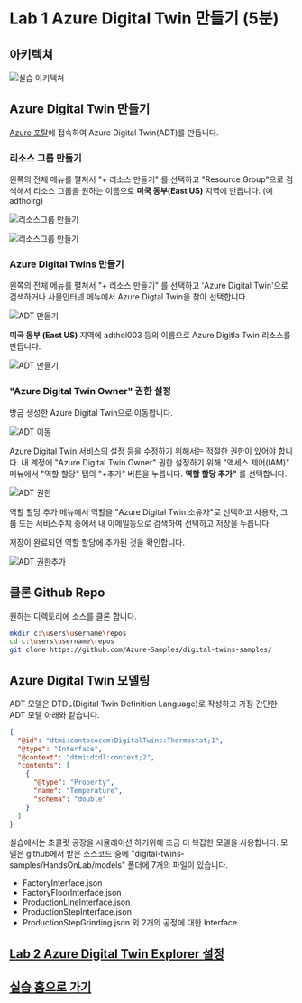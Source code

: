 # Lab 1 Azure Digital Twin 만들기 (5분)

## 아키텍쳐 

![실습 아키텍쳐](images/hol-architecture-3.png)

## Azure Digital Twin 만들기 
[Azure 포탈](https://portal.azure.com)에 접속하여 Azure Digital Twin(ADT)를 만듭니다. 

### 리소스 그룹 만들기 

왼쪽의 전체 메뉴를 펼쳐서 "+ 리소스 만들기" 를 선택하고 "Resource Group"으로 검색해서 리소스 그룹을 원하는 이름으로 **미국 동부(East US)** 지역에 만듭니다. (예 adtholrg)

![리소스그룹 만들기](images/adt-rg.png)

![리소스그룹 만들기](images/adt-rg2.png)

### Azure Digital Twins 만들기

왼쪽의 전체 메뉴를 펼쳐서 "+ 리소스 만들기" 를 선택하고 'Azure Digital Twin'으로 검색하거나 사물인터넷 메뉴에서 Azure Digtal Twin을 찾아 선택합니다. 

![ADT 만들기](images/adt-portal.png)

**미국 동부 (East US)** 지역에 adthol003 등의 이름으로 Azure Digitla Twin 리소스를 만듭니다. 

![ADT 만들기](images/adt-adt.png)

### "Azure Digital Twin Owner" 권한 설정

방금 생성한 Azure Digital Twin으로 이동합니다. 

![ADT 이동](images/adt-goto-adt.png)

Azure Digital Twin 서비스의 설정 등을 수정하기 위해서는 적절한 권한이 있어야 합니다. 내 계정에 "Azure Digital Twin Owner" 권한 설정하기 위해 "액세스 제어(IAM)" 메뉴에서 "역할 할당" 탭의 "+추가" 버튼을 누릅니다. **역할 할당 추가"** 를 선택합니다. 

![ADT 권한](images/adt-role.png)

역할 할당 추가 메뉴에서 역할을 "Azure Digital Twin 소유자"로 선택하고 사용자, 그룹 또는 서비스주체 중에서 내 이메일등으로 검색하여 선택하고 저장을 누릅니다. 

저장이 완료되면 역할 할당에 추가된 것을 확인합니다. 

![ADT 권한추가](images/adt-add-role.png)


## 클론 Github Repo

원하는 디렉토리에 소스를 클론 합니다. 

``` bash
mkdir c:\users\username\repos
cd c:\users\username\repos
git clone https://github.com/Azure-Samples/digital-twins-samples/
```

## Azure Digital Twin 모델링 

ADT 모델은 DTDL(Digital Twin Definition Language)로 작성하고 가장 간단한 ADT 모델 아래와 같습니다. 

``` json
{
  "@id": "dtmi:contosocom:DigitalTwins:Thermostat;1",
  "@type": "Interface",
  "@context": "dtmi:dtdl:context;2",
  "contents": [
    {
      "@type": "Property",
      "name": "Temperature",
      "schema": "double"
    }
  ]
}
```

실습에서는 초콜릿 공장을 시뮬레이션 하기위해 조금 더 복잡한 모델을 사용합니다. 모델은 github에서 받은 소스코드 중에 "digital-twins-samples/HandsOnLab/models" 폴더에 7개의 파일이 있습니다. 

* FactoryInterface.json
* FactoryFloorInterface.json
* ProductionLineInterface.json
* ProductionStepInterface.json
* ProductionStepGrinding.json 외 2개의 공정에 대한 Interface

## [Lab 2 Azure Digital Twin Explorer 설정](lab2-setup-model.md)

## [실습 홈으로 가기](README.md)